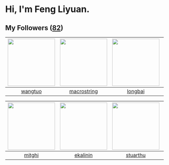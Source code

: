 # Hi, I'm Feng Liyuan.

## My Followers ([82](https://github.com/SunRunAway?tab=followers))

| <img src="https://avatars1.githubusercontent.com/u/1171686?v=4" width="150" height="150" /> | <img src="https://avatars0.githubusercontent.com/u/35601156?v=4" width="150" height="150" /> | <img src="https://avatars1.githubusercontent.com/u/1204301?v=4" width="150" height="150" /> | <img src="https://avatars0.githubusercontent.com/u/25010034?v=4" width="150" height="150" /> |
| :-----------------------------------------------------------------------------------------: | :------------------------------------------------------------------------------------------: | :-----------------------------------------------------------------------------------------: | :------------------------------------------------------------------------------------------: |
|                            [wangtuo](https://github.com/wangtuo)                            |                         [macrostring](https://github.com/macrostring)                        |                            [longbai](https://github.com/longbai)                            |                             [Handora](https://github.com/Handora)                            |

| <img src="https://avatars3.githubusercontent.com/u/55898975?v=4" width="150" height="150" /> | <img src="https://avatars2.githubusercontent.com/u/234891?v=4" width="150" height="150" /> | <img src="https://avatars1.githubusercontent.com/u/16526001?v=4" width="150" height="150" /> | <img src="https://avatars3.githubusercontent.com/u/10694566?v=4" width="150" height="150" /> |
| :------------------------------------------------------------------------------------------: | :----------------------------------------------------------------------------------------: | :------------------------------------------------------------------------------------------: | :------------------------------------------------------------------------------------------: |
|                              [mitghi](https://github.com/mitghi)                             |                           [ekalinin](https://github.com/ekalinin)                          |                            [stuarthu](https://github.com/stuarthu)                           |                          [zhuboshuai](https://github.com/zhuboshuai)                         |